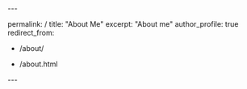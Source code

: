 \---

permalink: /
title: "About Me"
excerpt: "About me"
author_profile: true
redirect_from: 

- /about/

- /about.html

\---
